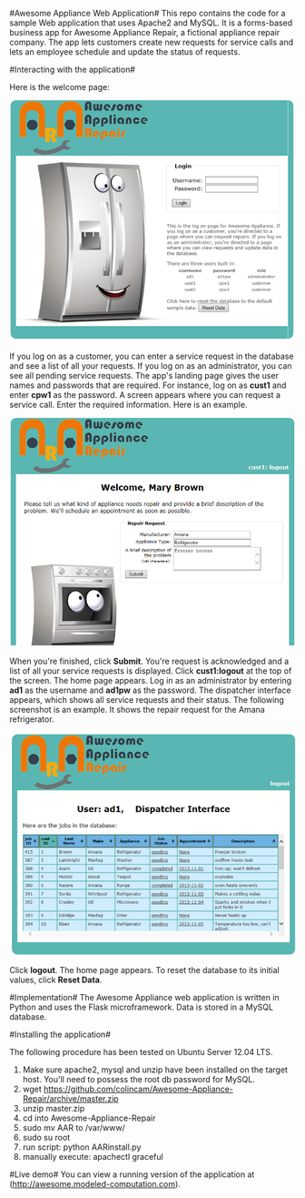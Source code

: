 ﻿#Awesome Appliance Web Application#
This repo contains the code for a sample Web application that uses Apache2 and 
MySQL. It is a forms-based business app for Awesome Appliance Repair, a fictional
 appliance repair company. The app lets customers create new requests for service calls 
and lets an employee schedule and update the status of requests.

#Interacting with the application#

Here is the welcome page:

![welcome_page](images/welcome_page.png?raw=true)



If you log on as a customer, you can enter a service request in the database and 
see a list of all your requests. If you log on as an administrator, you can see all 
pending service requests. The app's landing page gives the user names and passwords 
that are required. For instance, log on as **cust1** and enter **cpw1** as the 
password. A screen appears where you can request a service call. Enter the required 
information. Here is an example.

![request_repair_cropped](images/request_repair_cropped.png?raw=true)

When you're finished, click **Submit**. You're request is acknowledged and a list 
of all your service requests is displayed.
Click **cust1:logout** at the top of the screen. The home page appears. Log in as 
an administrator by entering **ad1** as the username and **ad1pw** as the password.
 The dispatcher interface appears, which shows all service requests and their 
status. The following screenshot is an example. It shows the repair request for the 
Amana refrigerator.

![admin_page_cropped](images/admin_page_cropped.png?raw=true)

Click **logout**. The home page appears. To reset the database to its initial 
values, click **Reset Data**.

#Implementation#
The Awesome Appliance web application is written in Python and uses the Flask 
microframework. Data is stored in a MySQL database.

#Installing the application#

The following procedure has been tested on Ubuntu Server 12.04 LTS.

 1. Make sure apache2, mysql and unzip have been installed on the target host. 
You'll need to possess the root db password for MySQL.
 2. wget https://github.com/colincam/Awesome-Appliance-Repair/archive/master.zip
 3. unzip master.zip
 4. cd into Awesome-Appliance-Repair
 5. sudo mv AAR to /var/www/
 6. sudo su root
 7. run script: python AARinstall.py
 8. manually execute: apachectl graceful

#Live demo#
You can view a running version of the application at 
(http://awesome.modeled-computation.com).